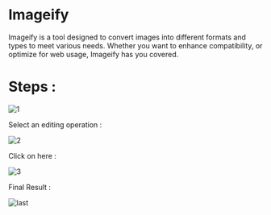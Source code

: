 # Imageify
Imageify is a tool designed to convert images into different formats and types to meet various needs. Whether you want to enhance compatibility, or optimize for web usage, Imageify has you covered.
# Steps :
![1](https://github.com/rounakkumar30/Imageify/assets/129154278/0bd594cf-b3f3-430b-be7e-e5f00ac50073)

Select an editing operation :

![2](https://github.com/rounakkumar30/Imageify/assets/129154278/3fe87fbb-07a6-4763-adf3-24ae655a2e3e)

Click on here :

![3](https://github.com/rounakkumar30/Imageify/assets/129154278/1ca57af6-93a2-4d49-890d-6cfc9ea339c6)

Final Result : 

![last](https://github.com/rounakkumar30/Imageify/assets/129154278/c20373cb-f984-497d-84d3-2a3d62c92ff9)
